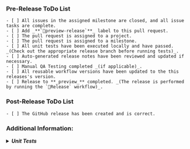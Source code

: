 ### Pre-Release ToDo List
```[tasklist]
- [ ] All issues in the assigned milestone are closed, and all issue tasks are complete.
- [ ] Add _**`🚀preview-release`**_ label to this pull request.
- [ ] The pull request is assigned to a project.
- [ ] The pull request is assigned to a milestone.
- [ ] All unit tests have been executed locally and have passed. _(Check out the appropriate release branch before running tests)_.
- [ ] Auto-generated release notes have been reviewed and updated if necessary.
- [ ] Manual QA Testing completed _(if applicable)_.
- [ ] All reusable workflow versions have been updated to the this releases's version.
- [ ] Release to **_preview_** completed. _(The release is performed by running the `🚀Release` workflow)_.
```

### Post-Release ToDo List
```[tasklist]
- [ ] The GitHub release has been created and is correct.
```

### Additional Information:

**_<details closed><summary>Unit Tests</summary>_**

Reasons for local unit test execution:
- Unit tests might pass locally but not in the CI environment during the status check process or vice-versa.
- Tests might pass on the developer's machine but not necessarily on the code reviewer's machine.
</details>
